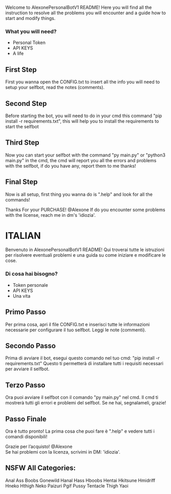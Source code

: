 Welcome to AlexonePersonalBotV1 README!
Here you will find all the instruction to resolve all the problems you will encounter 
and a guide how to start and modify things.

### What you will need?

- Personal Token
- API KEYS
- A life

## First Step
First you wanna open the CONFIG.txt to insert all the info you will need to setup your selfbot,
read the notes (comments).

## Second Step
Before starting the bot, you will need to do in your cmd this command "pip install -r requirements.txt",
this will help you to install the requirements to start the selfbot

## Third Step
Now you can start your selfbot with the command "py main.py" or "python3 main.py" in the cmd, the cmd will report you all the errors
and problems with the selfbot, if do you have any, report them to me thanks!

## Final Step
Now is all setup, first thing you wanna do is ".help" and look for all the commands!

Thanks For your PURCHASE! @Alexone
If do you encounter some problems with the license, reach me in dm's 'idiozia'.

# ITALIAN
                               
Benvenuto in AlexonePersonalBotV1 README!
Qui troverai tutte le istruzioni per risolvere eventuali problemi
e una guida su come iniziare e modificare le cose.

### Di cosa hai bisogno?

- Token personale
- API KEYS
- Una vita

## Primo Passo
Per prima cosa, apri il file CONFIG.txt e inserisci tutte le informazioni necessarie per configurare il tuo selfbot.
Leggi le note (commenti).

## Secondo Passo
Prima di avviare il bot, esegui questo comando nel tuo cmd: "pip install -r requirements.txt"
Questo ti permetterà di installare tutti i requisiti necessari per avviare il selfbot.

## Terzo Passo
Ora puoi avviare il selfbot con il comando "py main.py" nel cmd. Il cmd ti mostrerà tutti gli errori
e problemi del selfbot. Se ne hai, segnalameli, grazie!

## Passo Finale
Ora è tutto pronto! La prima cosa che puoi fare è ".help" e vedere tutti i comandi disponibili!

Grazie per l’acquisto! @Alexone  
Se hai problemi con la licenza, scrivimi in DM: 'idiozia'.

## NSFW All Categories:

Anal 
Ass 
Boobs 
Gonewild 
Hanal 
Hass 
Hboobs 
Hentai 
Hkitsune 
Hmidriff 
Hneko 
Hthigh 
Neko 
Paizuri 
Pgif 
Pussy 
Tentacle 
Thigh 
Yaoi
